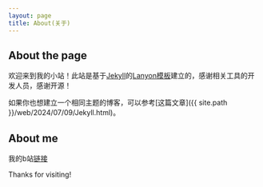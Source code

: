 ```yaml
---
layout: page
title: About(关于)
---
```

## About the page

欢迎来到我的小站！此站是基于[Jekyll](https://jekyllcn.com/docs/home/)的[Lanyon模板](https://lanyon.getpoole.com/)建立的，感谢相关工具的开发人员，感谢开源！

如果你也想建立一个相同主题的博客，可以参考[这篇文章]({{ site.path }}/web/2024/07/09/Jekyll.html)。

## About me

我的b站[链接](https://space.bilibili.com/160904623)

Thanks for visiting!
